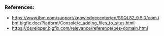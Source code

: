 
### References:

- https://www.ibm.com/support/knowledgecenter/en/SSQL82_9.5.0/com.ibm.bigfix.doc/Platform/Console/c_adding_files_to_sites.html
- https://developer.bigfix.com/relevance/reference/bes-domain.html
